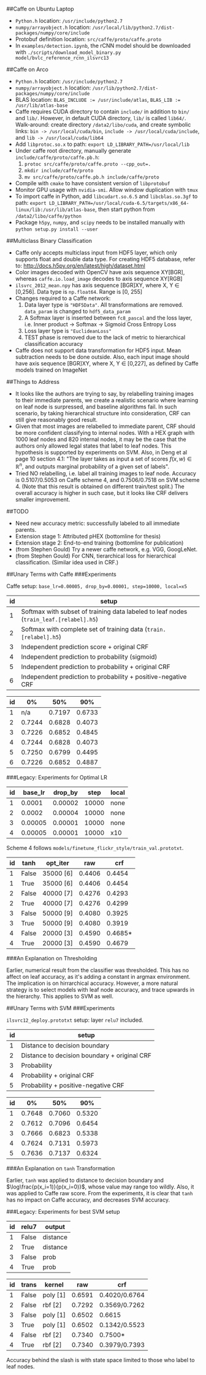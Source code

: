 ##Caffe on Ubuntu Laptop

* `Python.h` location: `/usr/include/python2.7`
* `numpy/arrayobject.h` location: `/usr/local/lib/python2.7/dist-packages/numpy/core/include`
* Protobuf definition location: `src/caffe/proto/caffe.proto`
* In `examples/detection.ipynb`, the rCNN model should be downloaded with `./scripts/download_model_binary.py model/bvlc_reference_rcnn_ilsvrc13`

##Caffe on Arco

* `Python.h` location: `/usr/include/python2.7`
* `numpy/arrayobject.h` location: `/usr/lib/python2.7/dist-packages/numpy/core/include`
* BLAS location: `BLAS_INCLUDE := /usr/include/atlas`, `BLAS_LIB := /usr/lib/atlas-base`
* Caffe requires CUDA directory to contain `include/` in addition to `bin/` and `lib/`. However, in default CUDA directory, `lib/` is called `lib64/`. Walk-around: create directory `/data2/libo/cuda`, and create symbolic links: `bin -> /usr/local/cuda/bin`, `include -> /usr/local/cuda/include`, and `lib -> /usr/local/cuda/lib64`
* Add `libprotoc.so.x` to path: `export LD_LIBRARY_PATH=/usr/local/lib`
* Under caffe root directory, manually generate `include/caffe/proto/caffe.pb.h`:
	1. `protoc src/caffe/proto/caffe.proto --cpp_out=.`
	2. `mkdir include/caffe/proto`
	3. `mv src/caffe/proto/caffe.pb.h include/caffe/proto`
* Compile with `cmake` to have consistent version of `libprotobuf`
* Monitor GPU usage with `nvidia-smi`. Allow window duplication with `tmux`
* To import caffe in Python, add `libcudart.so.6.5` and `libcblas.so.3gf` to path: `export LD_LIBRARY_PATH=/usr/local/cuda-6.5/targets/x86_64-linux/lib:/usr/lib/atlas-base`, then start python from `/data2/libo/caffe/python`
* Package `h5py`, `numpy`, and `scipy` needs to be installed manually with `python setup.py install --user`

##Multiclass Binary Classification

* Caffe only accepts multiclass input from HDF5 layer, which only supports float and double data type. For creating HDF5 database, refer to: http://docs.h5py.org/en/latest/high/dataset.html
* Color images decoded with OpenCV have axis sequence XY[BGR], whereas `caffe.io.load_image` decodes to axis sequence XY[RGB]
* `ilsvrc_2012_mean.npy` has axis sequence [BGR]XY, where X, Y $\in$ [0,256]. Data type is `np.float64`. Range is [0, 255]
* Changes required to a Caffe network:
	1. Data layer type is `"HDF5Data"`. All transformations are removed. `data_param` is changed to `hdf5_data_param`
	2. A Softmax layer is inserted between `fc8_pascal` and the loss layer, i.e. Inner product -> Softmax -> Sigmoid Cross Entropy Loss
	3. Loss layer type is `"EuclideanLoss"`
	4. TEST phase is removed due to the lack of metric to hierarchical classification accuracy
* Caffe does not support data transformation for HDF5 input. Mean subtraction needs to be done outside. Also, each input image should have axis sequence [BGR]XY, where X, Y $\in$ [0,227], as defined by Caffe models trained on ImageNet

##Things to Address
* It looks like the authors are trying to say, by relabelling training images to their immediate parents, we create a realistic scenario where learning on leaf node is surpressed, and baseline algorithms fail. In such scenario, by taking hierarchical structure into consideration, CRF can still give reasonably good result.
* Given that most images are relabelled to immediate parent, CRF should be more confident classifying to internal nodes. With a HEX graph with 1000 leaf nodes and 820 internal nodes, it may be the case that the authors only allowed legal states that label to leaf nodes. This hypothesis is supported by experiments on SVM. Also, in Deng et al page 10 section 4.1: "The layer takes as input a set of scores $f(x,w)\in\mathbb{R}^n$, and outputs marginal probability of a given set of labels".
* Tried NO relabelling, i.e. label all training images to leaf node. Accuracy is 0.5107/0.5053 on Caffe scheme 4, and 0.7506/0.7518 on SVM scheme 4. (Note that this result is obtained on different train/test split.) The overall accuracy is higher in such case, but it looks like CRF delivers smaller improvement.

##TODO
* Need new accuracy metric: successfully labeled to all immediate parents.
* Extension stage 1: Attributed pHEX (bottomline for thesis)
* Extension stage 2: End-to-end training (bottomline for publication)
* (from Stephen Gould) Try a newer caffe network, e.g. VGG, GoogLeNet.
* (from Stephen Gould) For CNN, tierarchical loss for hierarchical classification. (Similar idea used in CRF.)

##Unary Terms with Caffe
###Experiments

Caffe setup: `base_lr=0.00005, drop_by=0.00001, step=10000, local=x5`

id | setup
-- | ------
1  | Softmax with subset of training data labeled to leaf nodes (`train_leaf.[relabel].h5`)
2  | Softmax with complete set of training data (`train.[relabel].h5`)
3  | Independent prediction score + original CRF
4  | Independent prediction to probability (sigmoid)
5  | Independent prediction to probability + original CRF
6  | Independent prediction to probability + positive-negative CRF

id |   0%   |   50%  |   90%
-- | ------ | ------ | ------
1  |   n/a  | 0.7197 | 0.6733
2  | 0.7244 | 0.6828 | 0.4073
3  | 0.7226 | 0.6852 | 0.4845
4  | 0.7244 | 0.6828 | 0.4073
5  | 0.7250 | 0.6799 | 0.4495
6  | 0.7226 | 0.6852 | 0.4887

###Legacy: Experiments for Optimal LR

id | base_lr | drop_by | step  | local
-- | ------- | ------- | ----- | -----
1  | 0.0001  | 0.00002 | 10000 | none
2  | 0.0002  | 0.00004 | 10000 | none
3  | 0.00005 | 0.00001 | 10000 | none
4  | 0.00005 | 0.00001 | 10000 | x10

Scheme 4 follows `models/finetune_flickr_style/train_val.prototxt`.

id | tanh  | opt_iter  |  raw   | crf
-- | ----- | --------- | ------ | ------
1  | False | 35000 [6] | 0.4406 | 0.4454
1  | True  | 35000 [6] | 0.4406 | 0.4454
2  | False | 40000 [7] | 0.4276 | 0.4293
2  | True  | 40000 [7] | 0.4276 | 0.4299
3  | False | 50000 [9] | 0.4080 | 0.3925
3  | True  | 50000 [9] | 0.4080 | 0.3919
4  | False | 20000 [3] | 0.4590 | 0.4685*
4  | True  | 20000 [3] | 0.4590 | 0.4679

###An Explanation on Thresholding

Earlier, numerical result from the classifier was thresholded. This has no affect on leaf accuracy, as it's adding a constant in argmax environment. The implication is on hirrarchical accuracy. However, a more natural strategy is to select models with leaf node accuracy, and trace upwards in the hierarchy. This applies to SVM as well.

##Unary Terms with SVM
###Experiments

`ilsvrc12_deploy.prototxt` setup: layer `relu7` included.

id | setup
-- | ------
1  | Distance to decision boundary
2  | Distance to decision boundary + original CRF
3  | Probability
4  | Probability + original CRF
5  | Probability + positive-negative CRF

id |   0%   |  50%   |  90%
-- | ------ | ------ | ------
1  | 0.7648 | 0.7060 | 0.5320
2  | 0.7612 | 0.7096 | 0.6454
3  | 0.7666 | 0.6823 | 0.5338
4  | 0.7624 | 0.7131 | 0.5973
5  | 0.7636 | 0.7137 | 0.6324

###An Explanation on `tanh` Transformation

Earlier, `tanh` was applied to distance to decision boundary and $\log\frac{p(x_i=1)}{p(x_i=0)}$, whose value may range too wildly. Also, it was applied to Caffe raw score. From the experiments, it is clear that `tanh` has no impact on Caffe accuracy, and decreases SVM accuracy.

###Legacy: Experiments for best SVM setup

id | relu7 | output
-- | ----- | --------
1  | False | distance
2  | True  | distance
3  | False | prob
4  | True  | prob

id | trans |  kernel  |  raw   | crf
-- | ----- | -------- | ------ | -------------
1  | False | poly [1] | 0.6591 | 0.4020/0.6764
2  | False | rbf [2]  | 0.7292 | 0.3569/0.7262
3  | False | poly [1] | 0.6502 | 0.6615
3  | True  | poly [1] | 0.6502 | 0.1342/0.5523
4  | False | rbf [2]  | 0.7340 | 0.7500*
4  | True  | rbf [2]  | 0.7340 | 0.3979/0.7393

Accuracy behind the slash is with state space limited to those who label to leaf nodes.